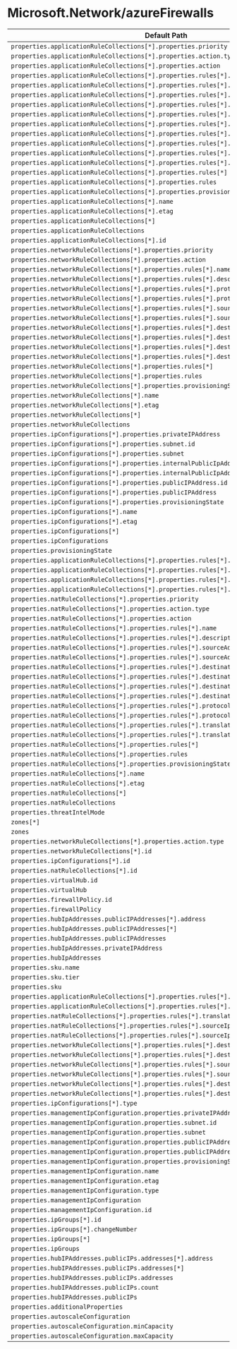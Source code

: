 # Microsoft.Network/azureFirewalls

| Default Path | Alias |
|---|---|
| `properties.applicationRuleCollections[*].properties.priority` | `Microsoft.Network/azureFirewalls/applicationRuleCollections[*].priority` |
| `properties.applicationRuleCollections[*].properties.action.type` | `Microsoft.Network/azureFirewalls/applicationRuleCollections[*].action.type` |
| `properties.applicationRuleCollections[*].properties.action` | `Microsoft.Network/azureFirewalls/applicationRuleCollections[*].action` |
| `properties.applicationRuleCollections[*].properties.rules[*].name` | `Microsoft.Network/azureFirewalls/applicationRuleCollections[*].rules[*].name` |
| `properties.applicationRuleCollections[*].properties.rules[*].description` | `Microsoft.Network/azureFirewalls/applicationRuleCollections[*].rules[*].description` |
| `properties.applicationRuleCollections[*].properties.rules[*].sourceAddresses[*]` | `Microsoft.Network/azureFirewalls/applicationRuleCollections[*].rules[*].sourceAddresses[*]` |
| `properties.applicationRuleCollections[*].properties.rules[*].sourceAddresses` | `Microsoft.Network/azureFirewalls/applicationRuleCollections[*].rules[*].sourceAddresses` |
| `properties.applicationRuleCollections[*].properties.rules[*].protocols[*].protocolType` | `Microsoft.Network/azureFirewalls/applicationRuleCollections[*].rules[*].protocols[*].protocolType` |
| `properties.applicationRuleCollections[*].properties.rules[*].protocols[*].port` | `Microsoft.Network/azureFirewalls/applicationRuleCollections[*].rules[*].protocols[*].port` |
| `properties.applicationRuleCollections[*].properties.rules[*].protocols[*]` | `Microsoft.Network/azureFirewalls/applicationRuleCollections[*].rules[*].protocols[*]` |
| `properties.applicationRuleCollections[*].properties.rules[*].protocols` | `Microsoft.Network/azureFirewalls/applicationRuleCollections[*].rules[*].protocols` |
| `properties.applicationRuleCollections[*].properties.rules[*].targetUrls[*]` | `Microsoft.Network/azureFirewalls/applicationRuleCollections[*].rules[*].targetUrls[*]` |
| `properties.applicationRuleCollections[*].properties.rules[*].targetUrls` | `Microsoft.Network/azureFirewalls/applicationRuleCollections[*].rules[*].targetUrls` |
| `properties.applicationRuleCollections[*].properties.rules[*]` | `Microsoft.Network/azureFirewalls/applicationRuleCollections[*].rules[*]` |
| `properties.applicationRuleCollections[*].properties.rules` | `Microsoft.Network/azureFirewalls/applicationRuleCollections[*].rules` |
| `properties.applicationRuleCollections[*].properties.provisioningState` | `Microsoft.Network/azureFirewalls/applicationRuleCollections[*].provisioningState` |
| `properties.applicationRuleCollections[*].name` | `Microsoft.Network/azureFirewalls/applicationRuleCollections[*].name` |
| `properties.applicationRuleCollections[*].etag` | `Microsoft.Network/azureFirewalls/applicationRuleCollections[*].etag` |
| `properties.applicationRuleCollections[*]` | `Microsoft.Network/azureFirewalls/applicationRuleCollections[*]` |
| `properties.applicationRuleCollections` | `Microsoft.Network/azureFirewalls/applicationRuleCollections` |
| `properties.applicationRuleCollections[*].id` | `Microsoft.Network/azureFirewalls/applicationRuleCollections[*].id` |
| `properties.networkRuleCollections[*].properties.priority` | `Microsoft.Network/azureFirewalls/networkRuleCollections[*].priority` |
| `properties.networkRuleCollections[*].properties.action` | `Microsoft.Network/azureFirewalls/networkRuleCollections[*].action` |
| `properties.networkRuleCollections[*].properties.rules[*].name` | `Microsoft.Network/azureFirewalls/networkRuleCollections[*].rules[*].name` |
| `properties.networkRuleCollections[*].properties.rules[*].description` | `Microsoft.Network/azureFirewalls/networkRuleCollections[*].rules[*].description` |
| `properties.networkRuleCollections[*].properties.rules[*].protocols[*]` | `Microsoft.Network/azureFirewalls/networkRuleCollections[*].rules[*].protocols[*]` |
| `properties.networkRuleCollections[*].properties.rules[*].protocols` | `Microsoft.Network/azureFirewalls/networkRuleCollections[*].rules[*].protocols` |
| `properties.networkRuleCollections[*].properties.rules[*].sourceAddresses[*]` | `Microsoft.Network/azureFirewalls/networkRuleCollections[*].rules[*].sourceAddresses[*]` |
| `properties.networkRuleCollections[*].properties.rules[*].sourceAddresses` | `Microsoft.Network/azureFirewalls/networkRuleCollections[*].rules[*].sourceAddresses` |
| `properties.networkRuleCollections[*].properties.rules[*].destinationAddresses[*]` | `Microsoft.Network/azureFirewalls/networkRuleCollections[*].rules[*].destinationAddresses[*]` |
| `properties.networkRuleCollections[*].properties.rules[*].destinationAddresses` | `Microsoft.Network/azureFirewalls/networkRuleCollections[*].rules[*].destinationAddresses` |
| `properties.networkRuleCollections[*].properties.rules[*].destinationPorts[*]` | `Microsoft.Network/azureFirewalls/networkRuleCollections[*].rules[*].destinationPorts[*]` |
| `properties.networkRuleCollections[*].properties.rules[*].destinationPorts` | `Microsoft.Network/azureFirewalls/networkRuleCollections[*].rules[*].destinationPorts` |
| `properties.networkRuleCollections[*].properties.rules[*]` | `Microsoft.Network/azureFirewalls/networkRuleCollections[*].rules[*]` |
| `properties.networkRuleCollections[*].properties.rules` | `Microsoft.Network/azureFirewalls/networkRuleCollections[*].rules` |
| `properties.networkRuleCollections[*].properties.provisioningState` | `Microsoft.Network/azureFirewalls/networkRuleCollections[*].provisioningState` |
| `properties.networkRuleCollections[*].name` | `Microsoft.Network/azureFirewalls/networkRuleCollections[*].name` |
| `properties.networkRuleCollections[*].etag` | `Microsoft.Network/azureFirewalls/networkRuleCollections[*].etag` |
| `properties.networkRuleCollections[*]` | `Microsoft.Network/azureFirewalls/networkRuleCollections[*]` |
| `properties.networkRuleCollections` | `Microsoft.Network/azureFirewalls/networkRuleCollections` |
| `properties.ipConfigurations[*].properties.privateIPAddress` | `Microsoft.Network/azureFirewalls/ipConfigurations[*].privateIPAddress` |
| `properties.ipConfigurations[*].properties.subnet.id` | `Microsoft.Network/azureFirewalls/ipConfigurations[*].subnet.id` |
| `properties.ipConfigurations[*].properties.subnet` | `Microsoft.Network/azureFirewalls/ipConfigurations[*].subnet` |
| `properties.ipConfigurations[*].properties.internalPublicIpAddress.id` | `Microsoft.Network/azureFirewalls/ipConfigurations[*].internalPublicIpAddress.id` |
| `properties.ipConfigurations[*].properties.internalPublicIpAddress` | `Microsoft.Network/azureFirewalls/ipConfigurations[*].internalPublicIpAddress` |
| `properties.ipConfigurations[*].properties.publicIPAddress.id` | `Microsoft.Network/azureFirewalls/ipConfigurations[*].publicIPAddress.id` |
| `properties.ipConfigurations[*].properties.publicIPAddress` | `Microsoft.Network/azureFirewalls/ipConfigurations[*].publicIPAddress` |
| `properties.ipConfigurations[*].properties.provisioningState` | `Microsoft.Network/azureFirewalls/ipConfigurations[*].provisioningState` |
| `properties.ipConfigurations[*].name` | `Microsoft.Network/azureFirewalls/ipConfigurations[*].name` |
| `properties.ipConfigurations[*].etag` | `Microsoft.Network/azureFirewalls/ipConfigurations[*].etag` |
| `properties.ipConfigurations[*]` | `Microsoft.Network/azureFirewalls/ipConfigurations[*]` |
| `properties.ipConfigurations` | `Microsoft.Network/azureFirewalls/ipConfigurations` |
| `properties.provisioningState` | `Microsoft.Network/azureFirewalls/provisioningState` |
| `properties.applicationRuleCollections[*].properties.rules[*].targetFqdns[*]` | `Microsoft.Network/azureFirewalls/applicationRuleCollections[*].rules[*].targetFqdns[*]` |
| `properties.applicationRuleCollections[*].properties.rules[*].targetFqdns` | `Microsoft.Network/azureFirewalls/applicationRuleCollections[*].rules[*].targetFqdns` |
| `properties.applicationRuleCollections[*].properties.rules[*].fqdnTags[*]` | `Microsoft.Network/azureFirewalls/applicationRuleCollections[*].rules[*].fqdnTags[*]` |
| `properties.applicationRuleCollections[*].properties.rules[*].fqdnTags` | `Microsoft.Network/azureFirewalls/applicationRuleCollections[*].rules[*].fqdnTags` |
| `properties.natRuleCollections[*].properties.priority` | `Microsoft.Network/azureFirewalls/natRuleCollections[*].priority` |
| `properties.natRuleCollections[*].properties.action.type` | `Microsoft.Network/azureFirewalls/natRuleCollections[*].action.type` |
| `properties.natRuleCollections[*].properties.action` | `Microsoft.Network/azureFirewalls/natRuleCollections[*].action` |
| `properties.natRuleCollections[*].properties.rules[*].name` | `Microsoft.Network/azureFirewalls/natRuleCollections[*].rules[*].name` |
| `properties.natRuleCollections[*].properties.rules[*].description` | `Microsoft.Network/azureFirewalls/natRuleCollections[*].rules[*].description` |
| `properties.natRuleCollections[*].properties.rules[*].sourceAddresses[*]` | `Microsoft.Network/azureFirewalls/natRuleCollections[*].rules[*].sourceAddresses[*]` |
| `properties.natRuleCollections[*].properties.rules[*].sourceAddresses` | `Microsoft.Network/azureFirewalls/natRuleCollections[*].rules[*].sourceAddresses` |
| `properties.natRuleCollections[*].properties.rules[*].destinationAddresses[*]` | `Microsoft.Network/azureFirewalls/natRuleCollections[*].rules[*].destinationAddresses[*]` |
| `properties.natRuleCollections[*].properties.rules[*].destinationAddresses` | `Microsoft.Network/azureFirewalls/natRuleCollections[*].rules[*].destinationAddresses` |
| `properties.natRuleCollections[*].properties.rules[*].destinationPorts[*]` | `Microsoft.Network/azureFirewalls/natRuleCollections[*].rules[*].destinationPorts[*]` |
| `properties.natRuleCollections[*].properties.rules[*].destinationPorts` | `Microsoft.Network/azureFirewalls/natRuleCollections[*].rules[*].destinationPorts` |
| `properties.natRuleCollections[*].properties.rules[*].protocols[*]` | `Microsoft.Network/azureFirewalls/natRuleCollections[*].rules[*].protocols[*]` |
| `properties.natRuleCollections[*].properties.rules[*].protocols` | `Microsoft.Network/azureFirewalls/natRuleCollections[*].rules[*].protocols` |
| `properties.natRuleCollections[*].properties.rules[*].translatedAddress` | `Microsoft.Network/azureFirewalls/natRuleCollections[*].rules[*].translatedAddress` |
| `properties.natRuleCollections[*].properties.rules[*].translatedPort` | `Microsoft.Network/azureFirewalls/natRuleCollections[*].rules[*].translatedPort` |
| `properties.natRuleCollections[*].properties.rules[*]` | `Microsoft.Network/azureFirewalls/natRuleCollections[*].rules[*]` |
| `properties.natRuleCollections[*].properties.rules` | `Microsoft.Network/azureFirewalls/natRuleCollections[*].rules` |
| `properties.natRuleCollections[*].properties.provisioningState` | `Microsoft.Network/azureFirewalls/natRuleCollections[*].provisioningState` |
| `properties.natRuleCollections[*].name` | `Microsoft.Network/azureFirewalls/natRuleCollections[*].name` |
| `properties.natRuleCollections[*].etag` | `Microsoft.Network/azureFirewalls/natRuleCollections[*].etag` |
| `properties.natRuleCollections[*]` | `Microsoft.Network/azureFirewalls/natRuleCollections[*]` |
| `properties.natRuleCollections` | `Microsoft.Network/azureFirewalls/natRuleCollections` |
| `properties.threatIntelMode` | `Microsoft.Network/azureFirewalls/threatIntelMode` |
| `zones[*]` | `Microsoft.Network/azureFirewalls/zones[*]` |
| `zones` | `Microsoft.Network/azureFirewalls/zones` |
| `properties.networkRuleCollections[*].properties.action.type` | `Microsoft.Network/azureFirewalls/networkRuleCollections[*].action.type` |
| `properties.networkRuleCollections[*].id` | `Microsoft.Network/azureFirewalls/networkRuleCollections[*].id` |
| `properties.ipConfigurations[*].id` | `Microsoft.Network/azureFirewalls/ipConfigurations[*].id` |
| `properties.natRuleCollections[*].id` | `Microsoft.Network/azureFirewalls/natRuleCollections[*].id` |
| `properties.virtualHub.id` | `Microsoft.Network/azureFirewalls/virtualHub.id` |
| `properties.virtualHub` | `Microsoft.Network/azureFirewalls/virtualHub` |
| `properties.firewallPolicy.id` | `Microsoft.Network/azureFirewalls/firewallPolicy.id` |
| `properties.firewallPolicy` | `Microsoft.Network/azureFirewalls/firewallPolicy` |
| `properties.hubIpAddresses.publicIPAddresses[*].address` | `Microsoft.Network/azureFirewalls/hubIpAddresses.publicIPAddresses[*].address` |
| `properties.hubIpAddresses.publicIPAddresses[*]` | `Microsoft.Network/azureFirewalls/hubIpAddresses.publicIPAddresses[*]` |
| `properties.hubIpAddresses.publicIPAddresses` | `Microsoft.Network/azureFirewalls/hubIpAddresses.publicIPAddresses` |
| `properties.hubIpAddresses.privateIPAddress` | `Microsoft.Network/azureFirewalls/hubIpAddresses.privateIPAddress` |
| `properties.hubIpAddresses` | `Microsoft.Network/azureFirewalls/hubIpAddresses` |
| `properties.sku.name` | `Microsoft.Network/azureFirewalls/sku.name` |
| `properties.sku.tier` | `Microsoft.Network/azureFirewalls/sku.tier` |
| `properties.sku` | `Microsoft.Network/azureFirewalls/sku` |
| `properties.applicationRuleCollections[*].properties.rules[*].sourceIpGroups[*]` | `Microsoft.Network/azureFirewalls/applicationRuleCollections[*].rules[*].sourceIpGroups[*]` |
| `properties.applicationRuleCollections[*].properties.rules[*].sourceIpGroups` | `Microsoft.Network/azureFirewalls/applicationRuleCollections[*].rules[*].sourceIpGroups` |
| `properties.natRuleCollections[*].properties.rules[*].translatedFqdn` | `Microsoft.Network/azureFirewalls/natRuleCollections[*].rules[*].translatedFqdn` |
| `properties.natRuleCollections[*].properties.rules[*].sourceIpGroups[*]` | `Microsoft.Network/azureFirewalls/natRuleCollections[*].rules[*].sourceIpGroups[*]` |
| `properties.natRuleCollections[*].properties.rules[*].sourceIpGroups` | `Microsoft.Network/azureFirewalls/natRuleCollections[*].rules[*].sourceIpGroups` |
| `properties.networkRuleCollections[*].properties.rules[*].destinationFqdns[*]` | `Microsoft.Network/azureFirewalls/networkRuleCollections[*].rules[*].destinationFqdns[*]` |
| `properties.networkRuleCollections[*].properties.rules[*].destinationFqdns` | `Microsoft.Network/azureFirewalls/networkRuleCollections[*].rules[*].destinationFqdns` |
| `properties.networkRuleCollections[*].properties.rules[*].sourceIpGroups[*]` | `Microsoft.Network/azureFirewalls/networkRuleCollections[*].rules[*].sourceIpGroups[*]` |
| `properties.networkRuleCollections[*].properties.rules[*].sourceIpGroups` | `Microsoft.Network/azureFirewalls/networkRuleCollections[*].rules[*].sourceIpGroups` |
| `properties.networkRuleCollections[*].properties.rules[*].destinationIpGroups[*]` | `Microsoft.Network/azureFirewalls/networkRuleCollections[*].rules[*].destinationIpGroups[*]` |
| `properties.networkRuleCollections[*].properties.rules[*].destinationIpGroups` | `Microsoft.Network/azureFirewalls/networkRuleCollections[*].rules[*].destinationIpGroups` |
| `properties.ipConfigurations[*].type` | `Microsoft.Network/azureFirewalls/ipConfigurations[*].type` |
| `properties.managementIpConfiguration.properties.privateIPAddress` | `Microsoft.Network/azureFirewalls/managementIpConfiguration.privateIPAddress` |
| `properties.managementIpConfiguration.properties.subnet.id` | `Microsoft.Network/azureFirewalls/managementIpConfiguration.subnet.id` |
| `properties.managementIpConfiguration.properties.subnet` | `Microsoft.Network/azureFirewalls/managementIpConfiguration.subnet` |
| `properties.managementIpConfiguration.properties.publicIPAddress.id` | `Microsoft.Network/azureFirewalls/managementIpConfiguration.publicIPAddress.id` |
| `properties.managementIpConfiguration.properties.publicIPAddress` | `Microsoft.Network/azureFirewalls/managementIpConfiguration.publicIPAddress` |
| `properties.managementIpConfiguration.properties.provisioningState` | `Microsoft.Network/azureFirewalls/managementIpConfiguration.provisioningState` |
| `properties.managementIpConfiguration.name` | `Microsoft.Network/azureFirewalls/managementIpConfiguration.name` |
| `properties.managementIpConfiguration.etag` | `Microsoft.Network/azureFirewalls/managementIpConfiguration.etag` |
| `properties.managementIpConfiguration.type` | `Microsoft.Network/azureFirewalls/managementIpConfiguration.type` |
| `properties.managementIpConfiguration` | `Microsoft.Network/azureFirewalls/managementIpConfiguration` |
| `properties.managementIpConfiguration.id` | `Microsoft.Network/azureFirewalls/managementIpConfiguration.id` |
| `properties.ipGroups[*].id` | `Microsoft.Network/azureFirewalls/ipGroups[*].id` |
| `properties.ipGroups[*].changeNumber` | `Microsoft.Network/azureFirewalls/ipGroups[*].changeNumber` |
| `properties.ipGroups[*]` | `Microsoft.Network/azureFirewalls/ipGroups[*]` |
| `properties.ipGroups` | `Microsoft.Network/azureFirewalls/ipGroups` |
| `properties.hubIPAddresses.publicIPs.addresses[*].address` | `Microsoft.Network/azureFirewalls/hubIPAddresses.publicIPs.addresses[*].address` |
| `properties.hubIPAddresses.publicIPs.addresses[*]` | `Microsoft.Network/azureFirewalls/hubIPAddresses.publicIPs.addresses[*]` |
| `properties.hubIPAddresses.publicIPs.addresses` | `Microsoft.Network/azureFirewalls/hubIPAddresses.publicIPs.addresses` |
| `properties.hubIPAddresses.publicIPs.count` | `Microsoft.Network/azureFirewalls/hubIPAddresses.publicIPs.count` |
| `properties.hubIPAddresses.publicIPs` | `Microsoft.Network/azureFirewalls/hubIPAddresses.publicIPs` |
| `properties.additionalProperties` | `Microsoft.Network/azureFirewalls/additionalProperties` |
| `properties.autoscaleConfiguration` | `Microsoft.Network/azureFirewalls/autoscaleConfiguration` |
| `properties.autoscaleConfiguration.minCapacity` | `Microsoft.Network/azureFirewalls/autoscaleConfiguration.minCapacity` |
| `properties.autoscaleConfiguration.maxCapacity` | `Microsoft.Network/azureFirewalls/autoscaleConfiguration.maxCapacity` |

